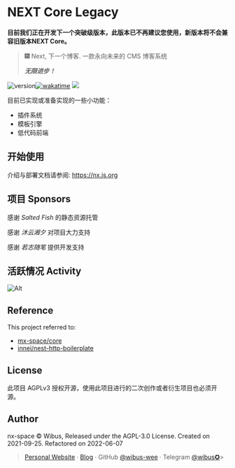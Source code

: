# NEXT Core Legacy

**目前我们正在开发下一个突破级版本，此版本已不再建议您使用，新版本将不会兼容旧版本NEXT Core。**

> 🎆 Next, 下一个博客. 一款永向未来的 CMS 博客系统
> 
> **_无限进步！_**

<img src="https://img.shields.io/github/package-json/v/nx-space/core?style=flat-square" referrerpolicy="no-referrer" alt="version"><a href="https://wakatime.com/badge/github/nx-space/core"><img src="https://wakatime.com/badge/github/nx-space/core.svg?style=flat-square" alt="wakatime"></a>
<a href="https://github.com/nx-space/core/actions/workflows/build.yml"><img src="https://github.com/nx-space/core/actions/workflows/build.yml/badge.svg?style=flat-square"></a>

目前已实现或准备实现的一些小功能：

- 插件系统
- 模板引擎
- 低代码前端


## 开始使用

介绍与部署文档请参阅: https://nx.js.org


## 项目 Sponsors

感谢 *Salted Fish*  的静态资源托管

感谢 *沐云湘夕* 对项目大力支持

感谢 *若志随笔* 提供开发支持

## 活跃情况 Activity

![Alt](https://repobeats.axiom.co/api/embed/c41f4aa5c6264c1db4ddd6c2120c0fca64dabcea.svg "Repobeats analytics image")

## Reference

This project referred to: 

- [mx-space/core](https://github.com/mx-space/core)
- [innei/nest-http-boilerplate](https://github.com/Innei/nest-http-boilerplate)

## License

此项目 AGPLv3 授权开源，使用此项目进行的二次创作或者衍生项目也必须开源。

## Author

nx-space © Wibus, Released under the AGPL-3.0 License. Created on 2021-09-25. Refactored on 2022-06-07

> [Personal Website](http://iucky.cn/) · [Blog](https://blog.iucky.cn/) · GitHub [@wibus-wee](https://github.com/wibus-wee/) · Telegram [@wibus✪](https://t.me/wibus_wee)>
